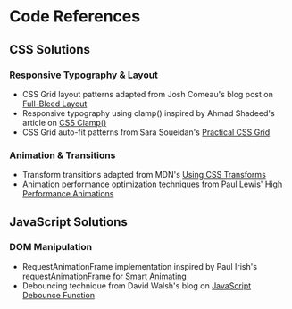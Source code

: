 # Code References

## CSS Solutions

### Responsive Typography & Layout
- CSS Grid layout patterns adapted from Josh Comeau's blog post on [Full-Bleed Layout](https://www.joshwcomeau.com/css/full-bleed/)
- Responsive typography using clamp() inspired by Ahmad Shadeed's article on [CSS Clamp()](https://ishadeed.com/article/css-clamp/)
- CSS Grid auto-fit patterns from Sara Soueidan's [Practical CSS Grid](https://www.sarasoueidan.com/blog/css-grid-practical-examples/)

### Animation & Transitions
- Transform transitions adapted from MDN's [Using CSS Transforms](https://developer.mozilla.org/en-US/docs/Web/CSS/transform)
- Animation performance optimization techniques from Paul Lewis' [High Performance Animations](https://www.html5rocks.com/en/tutorials/speed/high-performance-animations/)

## JavaScript Solutions

### DOM Manipulation
- RequestAnimationFrame implementation inspired by Paul Irish's [requestAnimationFrame for Smart Animating](https://www.paulirish.com/2011/requestanimationframe-for-smart-animating/)
- Debouncing technique from David Walsh's blog on [JavaScript Debounce Function](https://davidwalsh.name/javascript-debounce-function)